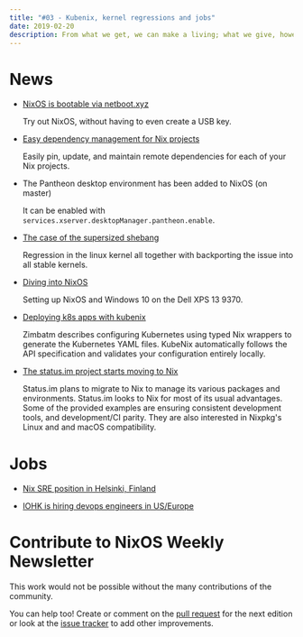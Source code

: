 ```yaml
---
title: "#03 - Kubenix, kernel regressions and jobs"
date: 2019-02-20
description: From what we get, we can make a living; what we give, however, makes a life.
---
```


# News

- [NixOS is bootable via netboot.xyz](https://github.com/antonym/netboot.xyz/issues/37)

  Try out NixOS, without having to even create a USB key.

- [Easy dependency management for Nix projects](https://github.com/nmattia/niv)

  Easily pin, update, and maintain remote dependencies for each of your Nix projects.

- The Pantheon desktop environment has been added to NixOS (on master)

  It can be enabled with `services.xserver.desktopManager.pantheon.enable`.

- [The case of the supersized shebang](https://lwn.net/SubscriberLink/779997/11de2bdc8dbc0d69/)

  Regression in the linux kernel all together with backporting the issue into all stable kernels.

- [Diving into NixOS](https://rycwo.xyz/2018/07/29/nixos-series-dual-boot)

  Setting up NixOS and Windows 10 on the Dell XPS 13 9370.

- [Deploying k8s apps with kubenix](https://zimbatm.com/deploying-k8s-apps-with-kubenix/)

  Zimbatm describes configuring Kubernetes using typed Nix wrappers to generate the Kubernetes YAML files.
  KubeNix automatically follows the API specification and validates your configuration entirely locally.

- [The status.im project starts moving to Nix](https://discuss.status.im/t/the-road-to-nix-a-functional-package-manager-to-rule-them-all/1049)

  Status.im plans to migrate to Nix to manage its various packages and environments.
  Status.im looks to Nix for most of its usual advantages. Some of the provided examples
  are ensuring consistent development tools, and development/CI parity.
  They are also interested in Nixpkg's Linux and and macOS compatibility.

# Jobs

- [Nix SRE position in Helsinki, Finland](https://relex.recruiterbox.com/jobs/fk0jx41/)

- [IOHK is hiring devops engineers in US/Europe](https://iohk.io/careers/#op-291346-devops-engineer--nix-nixos-nixops-hydra)

# Contribute to NixOS Weekly Newsletter

This work would not be possible without the many contributions of the community.

You can help too! Create or comment on the [pull request](https://github.com/NixOS/nixos-weekly/pulls)
for the next edition or look at the
[issue tracker](https://github.com/NixOS/nixos-weekly/issues) to add other improvements.
